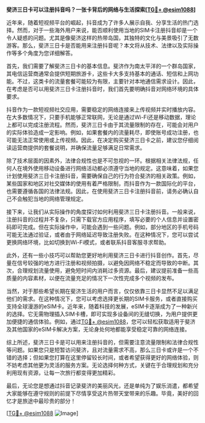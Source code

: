 **斐济三日卡可以注册抖音吗？一张卡背后的网络与生活探索[[TG💪+ @esim1088](https://t.me/s/esim1088)]**

近年来，随着短视频平台的崛起，抖音成为了许多人展示自我、分享生活的热门选择。然而，对于一些海外用户来说，能否顺利使用当地的SIM卡注册抖音却是一个令人疑惑的问题。尤其是像斐济这样的热带岛国，其独特的文化与美景吸引了无数游客。那么，斐济三日卡是否能用来注册抖音呢？本文将从技术、法律以及实际操作等多个角度为您详细解答。

首先，我们需要了解斐济三日卡的基本信息。斐济作为南太平洋的一个群岛国家，其电信运营商通常会提供短期旅游卡，这些卡大多支持基本的通话、短信和上网功能。不过，这类卡的流量套餐可能较为有限，主要针对本地通信需求设计。因此，在考虑是否可以用斐济三日卡注册抖音时，我们首先要明确抖音对网络环境的具体要求。

抖音作为一款短视频社交应用，需要稳定的网络连接来上传视频并实时播放内容。在大多数情况下，只要手机能够正常联网，无论是通过Wi-Fi还是移动数据，理论上都可以完成注册流程。然而，斐济三日卡由于其流量限制的存在，可能会对用户的实际体验造成一定影响。例如，如果套餐内的流量耗尽，即使账号成功注册，也可能无法正常使用或上传视频。因此，在决定购买斐济三日卡之前，建议您仔细阅读运营商提供的套餐说明，并确保流量足够满足日常需求。

除了技术层面的因素外，法律合规性也是不可忽视的一环。根据相关法律法规，任何人在境外使用移动设备进行网络活动都必须遵守当地的规定。这意味着，如果您计划使用斐济三日卡注册抖音，需要确保自己的行为符合斐济的相关政策。例如，某些国家和地区对社交媒体的使用有着严格限制，而抖音作为一款国际化的平台，也需要遵循各国的法律法规。因此，在使用斐济三日卡注册抖音前，请务必确认自己不会触犯当地的网络管理规定。

接下来，让我们从实际操作的角度探讨如何利用斐济三日卡注册抖音。一般来说，注册抖音的过程并不复杂，只需下载官方应用程序，填写必要的个人信息并设置密码即可完成。但在实际操作中，可能会遇到一些问题。例如，部分地区的手机号码可能无法通过验证，或者由于网络延迟导致注册失败。在这种情况下，您可以尝试更换网络环境，比如切换到Wi-Fi模式，或者联系抖音客服寻求帮助。

此外，还有一些小技巧可以帮助您更好地利用斐济三日卡进行抖音创作。首先，尽量在信号较强的地方进行注册和视频拍摄，以避免因网络不稳定而导致的中断。其次，合理规划流量使用，避免短时间内消耗过多资源。最后，建议提前准备一些高质量的内容素材，以便在流量充足的情况下一次性完成多个视频的发布。

当然，对于那些希望长期在斐济生活的用户而言，仅仅依靠三日卡显然不足以满足他们的需求。在这种情况下，您可以考虑选择更长期的SIM卡服务，或者直接购买支持全球漫游的eSIM卡。近年来，随着科技的发展，eSIM卡逐渐成为了一种新兴的选择。它无需物理插入SIM卡槽，即可实现多设备间的无缝切换，为用户提供更加便捷的通信体验。例如，通过[TG💪+ @esim1088](https://t.me/s/esim1088)，您可以轻松获取适用于斐济及其他国家的eSIM卡解决方案，无论身处何地都能享受稳定可靠的网络连接。

综上所述，斐济三日卡是可以用来注册抖音的，但需要注意流量限制和法律合规性等问题。如果您只是短暂访问斐济，且对流量需求不高，那么三日卡或许是一个不错的选择；但如果您打算在这里停留较长时间，或者希望获得更好的网络体验，则不妨考虑其他更为灵活的服务方案。无论选择何种方式，关键在于合理规划和充分利用现有资源，让每一次旅行都变得更加精彩。

最后，无论您是想通过抖音记录斐济的美丽风光，还是单纯为了娱乐消遣，都希望大家能够在遵守规则的前提下尽情享受这片热带天堂带来的乐趣。毕竟，美好的回忆才是旅途中最珍贵的部分！

[[TG💪+ @esim1088](https://t.me/s/esim1088) ![Image](https://i.postimg.cc/4NQfJmqS/Snipaste-2025-05-13-00-14-12.png)]